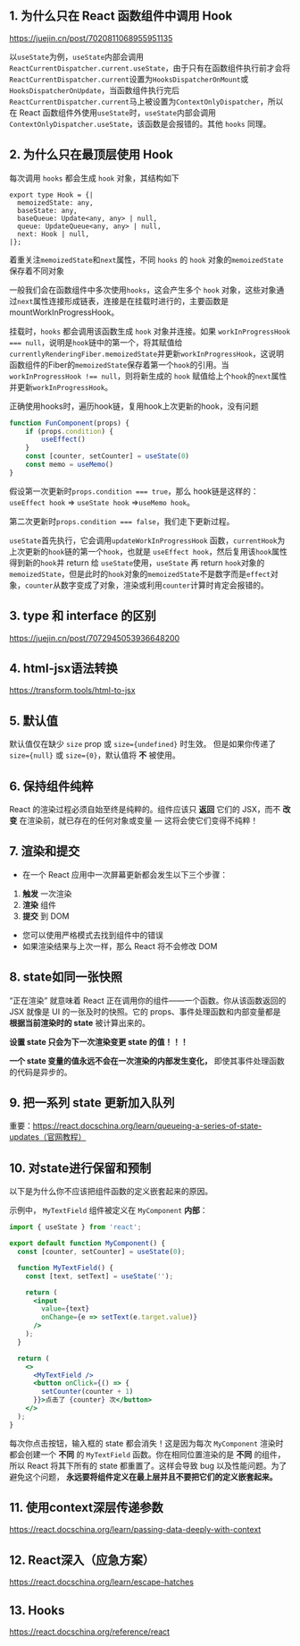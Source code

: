 ## 1. 为什么只在 React 函数组件中调用 Hook

https://juejin.cn/post/7020811068955951135

以`useState`为例，`useState`内部会调用`ReactCurrentDispatcher.current.useState`，由于只有在函数组件执行前才会将`ReactCurrentDispatcher.current`设置为`HooksDispatcherOnMount`或`HooksDispatcherOnUpdate`，当函数组件执行完后`ReactCurrentDispatcher.current`马上被设置为`ContextOnlyDispatcher`，所以在 React 函数组件外使用`useState`时，`useState`内部会调用`ContextOnlyDispatcher.useState`，该函数是会报错的。其他 `hooks` 同理。

## 2. 为什么只在最顶层使用 Hook

每次调用 `hooks` 都会生成 `hook` 对象，其结构如下

```tsx
export type Hook = {|
  memoizedState: any,
  baseState: any,
  baseQueue: Update<any, any> | null,
  queue: UpdateQueue<any, any> | null,
  next: Hook | null,
|};
```

着重关注`memoizedState`和`next`属性，不同 `hooks` 的 `hook` 对象的`memoizedState`保存着不同对象

一般我们会在函数组件中多次使用`hooks`，这会产生多个 `hook` 对象，这些对象通过`next`属性连接形成链表，连接是在挂载时进行的，主要函数是 mountWorkInProgressHook。

挂载时，`hooks` 都会调用该函数生成 `hook` 对象并连接。如果 `workInProgressHook === null`，说明是`hook`链中的第一个，将其赋值给`currentlyRenderingFiber.memoizedState`并更新`workInProgressHook`，这说明函数组件的Fiber的`memoizedState`保存着第一个`hook`的引用。当`workInProgressHook !== null`，则将新生成的 `hook` 赋值给上个`hook`的`next`属性并更新`workInProgressHook`。

正确使用hooks时，遍历hook链，复用hook上次更新的hook，没有问题

```javascript
function FunComponent(props) {
    if (props.condition) {
        useEffect()
    }
    const [counter, setCounter] = useState(0)
    const memo = useMemo()
}
```

假设第一次更新时`props.condition === true`，那么 hook链是这样的：`useEffect hook` => `useState hook` =>`useMemo hook`。

第二次更新时`props.condition === false`，我们走下更新过程。

`useState`首先执行，它会调用`updateWorkInProgressHook` 函数，`currentHook`为上次更新的`hook`链的第一个`hook`，也就是 `useEffect hook`，然后复用该`hook`属性得到新的`hook`并 return 给 `useState`使用，`useState` 再 return `hook`对象的`memoizedState`，但是此时的`hook`对象的`memoizedState`不是数字而是`effect`对象，`counter`从数字变成了对象，渲染或利用`counter`计算时肯定会报错的。

## 3. type 和 interface 的区别

https://juejin.cn/post/7072945053936648200

## 4. html-jsx语法转换

https://transform.tools/html-to-jsx

## 5. 默认值

默认值仅在缺少 `size` prop 或 `size={undefined}` 时生效。 但是如果你传递了 `size={null}` 或 `size={0}`，默认值将 **不** 被使用。

## 6. 保持组件纯粹

React 的渲染过程必须自始至终是纯粹的。组件应该只 **返回** 它们的 JSX，而不 **改变** 在渲染前，就已存在的任何对象或变量 — 这将会使它们变得不纯粹！

## 7. 渲染和提交

- 在一个 React 应用中一次屏幕更新都会发生以下三个步骤：

1. **触发** 一次渲染
2. **渲染** 组件
3. **提交** 到 DOM

- 您可以使用严格模式去找到组件中的错误
- 如果渲染结果与上次一样，那么 React 将不会修改 DOM

## 8. state如同一张快照

“正在渲染” 就意味着 React 正在调用你的组件——一个函数。你从该函数返回的 JSX 就像是 UI 的一张及时的快照。它的 props、事件处理函数和内部变量都是 **根据当前渲染时的 state** 被计算出来的。

**设置 state 只会为下一次渲染变更 state 的值！！！**

**一个 state 变量的值永远不会在一次渲染的内部发生变化，** 即使其事件处理函数的代码是异步的。

## 9. 把一系列 state 更新加入队列

重要：https://react.docschina.org/learn/queueing-a-series-of-state-updates（官网教程）

## 10. 对state进行保留和预制

以下是为什么你不应该把组件函数的定义嵌套起来的原因。

示例中， `MyTextField` 组件被定义在 `MyComponent` **内部**：

```jsx
import { useState } from 'react';

export default function MyComponent() {
  const [counter, setCounter] = useState(0);

  function MyTextField() {
    const [text, setText] = useState('');

    return (
      <input
        value={text}
        onChange={e => setText(e.target.value)}
      />
    );
  }

  return (
    <>
      <MyTextField />
      <button onClick={() => {
        setCounter(counter + 1)
      }}>点击了 {counter} 次</button>
    </>
  );
}

```

每次你点击按钮，输入框的 state 都会消失！这是因为每次 `MyComponent` 渲染时都会创建一个 **不同** 的 `MyTextField` 函数。你在相同位置渲染的是 **不同** 的组件，所以 React 将其下所有的 state 都重置了。这样会导致 bug 以及性能问题。为了避免这个问题， **永远要将组件定义在最上层并且不要把它们的定义嵌套起来。**

## 11. 使用context深层传递参数

https://react.docschina.org/learn/passing-data-deeply-with-context

## 12. React深入（应急方案）

https://react.docschina.org/learn/escape-hatches

## 13. Hooks

https://react.docschina.org/reference/react
